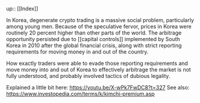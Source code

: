 up:: [[Index]]

In Korea, degenerate crypto trading is a massive social problem, particularly among young men. Because of the speculative fervor, prices in Korea were routinely 20 percent higher than other parts of the world. The arbitrage opportunity persisted due to [[capital controls]] implemented by South Korea in 2010 after the global financial crisis, along with strict reporting requirements for moving money in and out of the country.

How exactly traders were able to evade those reporting requirements and move money into and out of Korea to effectively arbitrage the market is not fully understood, and probably involved tactics of dubious legality.

Explained a little bit here: https://youtu.be/X-wPk7FwDC8?t=327
See also: https://www.investopedia.com/terms/k/kimchi-premium.asp
